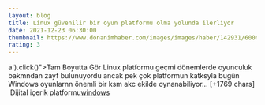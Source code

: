 ```yaml
--- 
layout: blog
title: Linux güvenilir bir oyun platformu olma yolunda ilerliyor
date: 2021-12-23 06:30:00
thumbnail: https://www.donanimhaber.com/images/images/haber/142931/600x338linux-oyunculugu-gelisiyor.jpg
rating: 3
---
```

a').click()"&gt;Tam Boyutta Gör
Linux platformu geçmi dönemlerde oyunculuk bakmndan zayf bulunuyordu ancak pek çok platformun katksyla bugün Windows oyunlarnn önemli bir ksm akc ekilde oynanabiliyor… [+1769 chars]</br>&nbsp;Dijital içerik platformu<a href="https://www.techno-light.net/">windows</a>